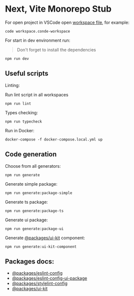 # Next, Vite Monorepo Stub

For open project in VSCode open [workspace file](https://code.visualstudio.com/docs/editor/workspaces), for example:

```
code workspace.conde-workspace
```

For start in dev environment run:

> Don't forget to install the dependencies

```
npm run dev
```

## Useful scripts

Linting:

Run lint script in all workspaces

```
npm run lint
```

Types checking:

```
npm run typecheck
```

Run in Docker:

```
docker-compose -f docker-compose.local.yml up
```

## Code generation

Choose from all generators:

```
npm run generate
```

Generate simple package:

```
npm run generate:package-simple
```

Generate ts package:

```
npm run generate:package-ts
```

Generate ui package:

```
npm run generate:package-ui
```

Generate [@packages/ui-kit](/packages/ui-kit/) component:

```
npm run generate:ui-kit-component
```

## Packages docs:

- [@packages/eslint-config](/packages/eslint-config/README.md)
- [@packages/eslint-config-ui-package](/packages/eslint-config-ui-package/README.md)
- [@packages/stylelint-config](/packages/stylelint-config/README.md)
- [@packages/ui-kit](/packages/ui-kit/README.md)
